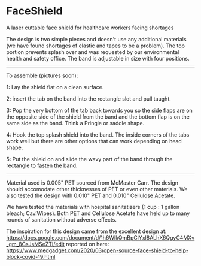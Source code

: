 # FaceShield
A laser cuttable face shield for healthcare workers facing shortages

The design is two simple pieces and doesn't use any additional materials (we have found shortages of elastic and tapes to be a problem). The top portion prevents splash over and was requested by our environmental health and safety office. The band is adjustable in size with four positions. 


----
To assemble (pictures soon):

1: Lay the shield flat on a clean surface.

2: insert the tab on the band into the rectangle slot and pull taught.

3: Pop the very bottom of the tab back towards you so the side flaps are on the opposite side of the shield from the band and the bottom flap is on the same side as the band. Think a Pringle or saddle shape.

4: Hook the top splash shield into the band. The inside corners of the tabs work well but there are other options that can work depending on head shape. 

5: Put the shield on and slide the wavy part of the band through the rectangle to fasten the band. 

----
Material used is 0.005" PET sourced from McMaster Carr. The design should accomodate other thicknesses of PET or even other materials. We also tested the design with 0.010" PET and 0.010" Cellulose Acetate. 

We have tested the materials with hospital sanitatizers (1 cup : 1 gallon bleach; CaviWipes). Both PET and Cellulose Acetate have held up to many rounds of sanitation without adverse effects. 

The inspiration for this design came from the excellent design at: https://docs.google.com/document/d/1h6WlkQmBpClYxl8ALhX6QgyC4MXv_gm_8CsJsMSeZTI/edit reported on here: https://www.medgadget.com/2020/03/open-source-face-shield-to-help-block-covid-19.html

